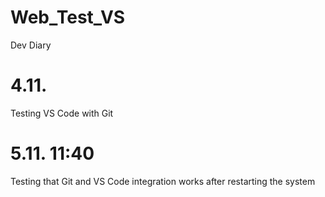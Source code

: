 # Web_Test_VS


Dev Diary

# 4.11.
Testing VS Code with Git



# 5.11. 11:40
Testing that Git and VS Code integration works after restarting the system